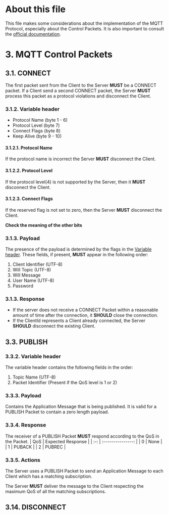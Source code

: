 # About this file

This file makes some considerations about the implementation of the MQTT Protocol, especially about the Control Packets. It is also important to consult the [official documentation](http://docs.oasis-open.org/mqtt/mqtt/v3.1.1/os/mqtt-v3.1.1-os.pdf).

# 3. MQTT Control Packets

## 3.1. CONNECT

The first packet sent from the Client to the Server **MUST** be a CONNECT packet. If a Client send a second CONNECT packet, the Server **MUST** process this packet as a protocol violations and disconnect the Client.

### 3.1.2. Variable header

- Protocol Name (byte 1 - 6)
- Protocol Level (byte 7)
- Connect Flags (byte 8)
- Keep Alive (byte 9 - 10)

#### 3.1.2.1. Protocol Name

If the protocol name is incorrect the Server **MUST** disconnect the Client.

#### 3.1.2.2. Protocol Level

If the protocol level(4) is not supported by the Server, then it **MUST** disconnect the Client.

#### 3.1.2.3. Connect Flags

If the reserved flag is not set to zero, then the Server **MUST** disconnect the Client.

**Check the meaning of the other bits**

### 3.1.3. Payload

The presence of the payload is determined by the flags in the [Variable header](#312-variable-header). These fields, if present, **MUST** appear in the following order:
1. Client Identifier (UTF-8)
2. Will Topic (UTF-8)
3. Will Message
4. User Name (UTF-8)
5. Password

### 3.1.3. Response

- If the server does not receive a CONNECT Packet within a reasonable amount of time after the connection, it **SHOULD** close the connection.
- If the ClientId represents a Client already connected, the Server **SHOULD** disconnect the existing Client.

## 3.3. PUBLISH

### 3.3.2. Variable header
The variable header contains the following fields in the order:
1. Topic Name (UTF-8)
2. Packet Identifier (Present if the QoS level is 1 or 2)

### 3.3.3. Payload
Contains the Application Message that is being published. It is valid for a PUBLISH Packet to contain a zero length payload.

### 3.3.4. Response
The receiver of a PUBLISH Packet **MUST** respond according to the QoS in the Packet.
| QoS | Expected Response |
| :-: | :---------------: |
| 0   | None              |
| 1   | PUBACK            |
| 2   | PUBREC            |

### 3.3.5. Actions
The Server uses a PUBLISH Packet to send an Application Message to each Client which has a matching subscription.

The Server **MUST** deliver the message to the Client respecting the maximum QoS of all the matching subscriptions.

## 3.14. DISCONNECT